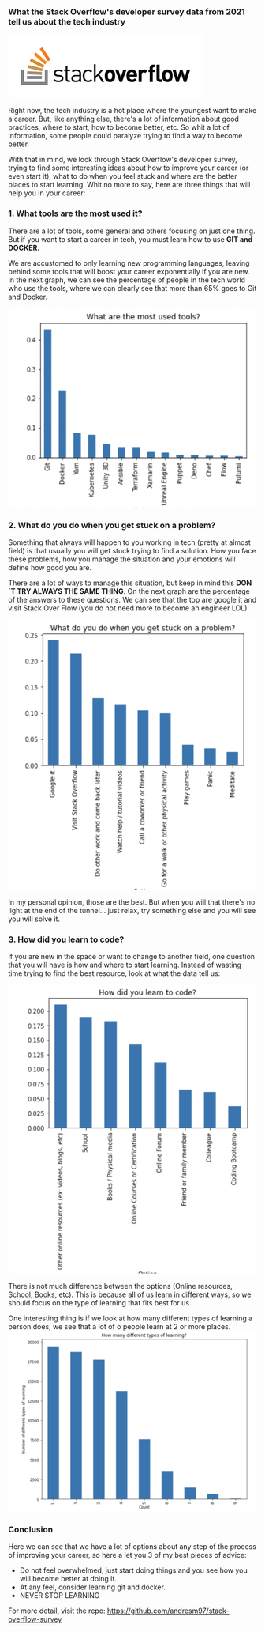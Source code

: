 ### What the Stack Overflow's developer survey data from 2021 tell us about the tech industry

![](/stack_overflow.png)

Right now, the tech industry is a hot place where the youngest want to make a career. But, like anything else, there's a lot of information about good practices, where to start, how to become better, etc. So whit a lot of information, some people could paralyze trying to find a way to become better.

With that in mind, we look through Stack Overflow's developer survey, trying to find some interesting ideas about how to improve your career (or even start it), what to do when you feel stuck and where are the better places to start learning. Whit no more to say, here are three things that will help you in your career:


### 1. What tools are the most used it?

There are a lot of tools, some general and others focusing on just one thing. But if you want to start a career in tech, you must learn how to use **GIT and DOCKER.**

We are accustomed to only learning new programming languages, leaving behind some tools that will boost your career exponentially if you are new. In the next graph, we can see the percentage of people in the tech world who use the tools, where we can clearly see that more than 65% goes to Git and Docker.

![](/tools.png)

### 2. What do you do when you get stuck on a problem?

Something that always will happen to you working in tech (pretty at almost field) is that usually you will get stuck trying to find a solution. How you face these problems, how you manage the situation and your emotions will define how good you are. 

There are a lot of ways to manage this situation, but keep in mind this **DON´T TRY ALWAYS THE SAME THING**.
On the next graph are the percentage of the answers to these questions. We can see that the top are google it and visit Stack Over Flow (you do not need more to become an engineer LOL)

![](/stuck.png)


In  my personal opinion, those are the best. But when you will that there's no light at the end of the tunnel… just relax, try something else and you will see you will solve it.


### 3. How did you learn to code?

If you are new in the space or want to change to another field, one question that you will have is how and where to start learning. Instead of wasting time trying to find the best resource, look at what the data tell us:

![](/how_learn.png)

There is not much difference between the options (Online resources, School, Books, etc). This is because all of us learn in different ways, so we should focus on the type of learning that fits best for us.

One interesting thing is if we look at how many different types of learning a person does, we see that a lot of o people learn at 2 or more places.
![](/how_many.png)

### Conclusion 

Here we can see that we have a lot of options about any step of the process of improving your career, so here a let you 3 of my best pieces of advice:

- Do not feel overwhelmed, just start doing things and you see how you will become better at doing it. 
- At any feel, consider learning git and docker. 
- NEVER STOP LEARNING

For more detail, visit the repo: https://github.com/andresm97/stack-overflow-survey

